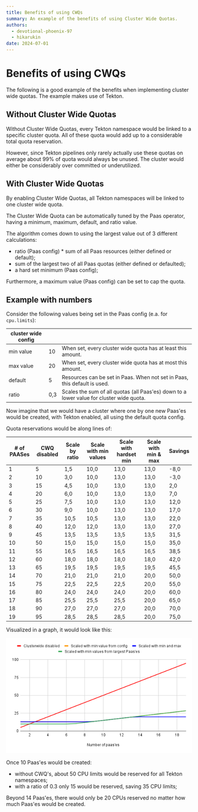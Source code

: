 ```yaml
---
title: Benefits of using CWQs
summary: An example of the benefits of using Cluster Wide Quotas.
authors:
  - devotional-phoenix-97
  - hikarukin
date: 2024-07-01
---
```


Benefits of using CWQs
======================

The following is a good example of the benefits when implementing cluster wide
quotas. The example makes use of Tekton.

Without Cluster Wide Quotas
---------------------------

Without Cluster Wide Quotas, every Tekton namespace would be linked to a specific
cluster quota. All of these quota would add up to a considerable total quota
reservation.

However, since Tekton pipelines only rarely actually use these quotas on average
about 99% of quota would always be unused. The cluster would either be considerably
over committed or underutilized.

With Cluster Wide Quotas
------------------------

By enabling Cluster Wide Quotas, all Tekton namespaces will be linked to one
cluster wide quota.

The Cluster Wide Quota can be automatically tuned by the Paas operator, having a
minimum, maximum, default, and ratio value.

The algorithm comes down to using the largest value out of 3 different calculations:

- ratio (Paas config) * sum of all Paas resources (either defined or default);
- sum of the largest two of all Paas quotas (either defined or defaulted);
- a hard set minimum (Paas config);

Furthermore, a maximum value (Paas config) can be set to cap the quota.

Example with numbers
--------------------

Consider the following values being set in the Paas config (e.a. for `cpu.limits`):

| cluster wide config |     |                                                                                          |
|---------------------|-----|------------------------------------------------------------------------------------------|
| min value           |  10 | When set, every cluster wide quota has at least this amount.                             |
| max value           |  20 | When set, every cluster wide quota has at most this amount.                              |
| default             |   5 | Resources can be set in Paas. When not set in Paas, this default is used.                |
| ratio               | 0,3 | Scales the sum of all quotas (all Paas'es) down to a lower value for cluster wide quota. |

Now imagine that we would have a cluster where one by one new Paas'es would be
created, with Tekton enabled, all using the default quota config.

Quota reservations would be along lines of:

| # of PAASes | CWQ disabled | Scale by ratio | Scale with min values | Scale with hardset min | Scale with min & max | Savings |
|-------------|--------------|----------------|-----------------------|------------------------|----------------------|---------|
|           1 |            5 |            1,5 |                  10,0 |                   13,0 |                 13,0 |    -8,0 |
|           2 |           10 |            3,0 |                  10,0 |                   13,0 |                 13,0 |    -3,0 |
|           3 |           15 |            4,5 |                  10,0 |                   13,0 |                 13,0 |     2,0 |
|           4 |           20 |            6,0 |                  10,0 |                   13,0 |                 13,0 |     7,0 |
|           5 |           25 |            7,5 |                  10,0 |                   13,0 |                 13,0 |    12,0 |
|           6 |           30 |            9,0 |                  10,0 |                   13,0 |                 13,0 |    17,0 |
|           7 |           35 |           10,5 |                  10,5 |                   13,0 |                 13,0 |    22,0 |
|           8 |           40 |           12,0 |                  12,0 |                   13,0 |                 13,0 |    27,0 |
|           9 |           45 |           13,5 |                  13,5 |                   13,5 |                 13,5 |    31,5 |
|          10 |           50 |           15,0 |                  15,0 |                   15,0 |                 15,0 |    35,0 |
|          11 |           55 |           16,5 |                  16,5 |                   16,5 |                 16,5 |    38,5 |
|          12 |           60 |           18,0 |                  18,0 |                   18,0 |                 18,0 |    42,0 |
|          13 |           65 |           19,5 |                  19,5 |                   19,5 |                 19,5 |    45,5 |
|          14 |           70 |           21,0 |                  21,0 |                   21,0 |                 20,0 |    50,0 |
|          15 |           75 |           22,5 |                  22,5 |                   22,5 |                 20,0 |    55,0 |
|          16 |           80 |           24,0 |                  24,0 |                   24,0 |                 20,0 |    60,0 |
|          17 |           85 |           25,5 |                  25,5 |                   25,5 |                 20,0 |    65,0 |
|          18 |           90 |           27,0 |                  27,0 |                   27,0 |                 20,0 |    70,0 |
|          19 |           95 |           28,5 |                  28,5 |                   28,5 |                 20,0 |    75,0 |

Visualized in a graph, it would look like this:

![visualized in a graph](./clusterwide_quota.png)

Once 10 Paas'es would be created:

- without CWQ's, about 50 CPU limits would be reserved for all Tekton namespaces;
- with a ratio of 0.3 only 15 would be reserved, saving 35 CPU limits;

Beyond 14 Paas'es, there would only be 20 CPUs reserved no matter how much Paas'es
would be created.

